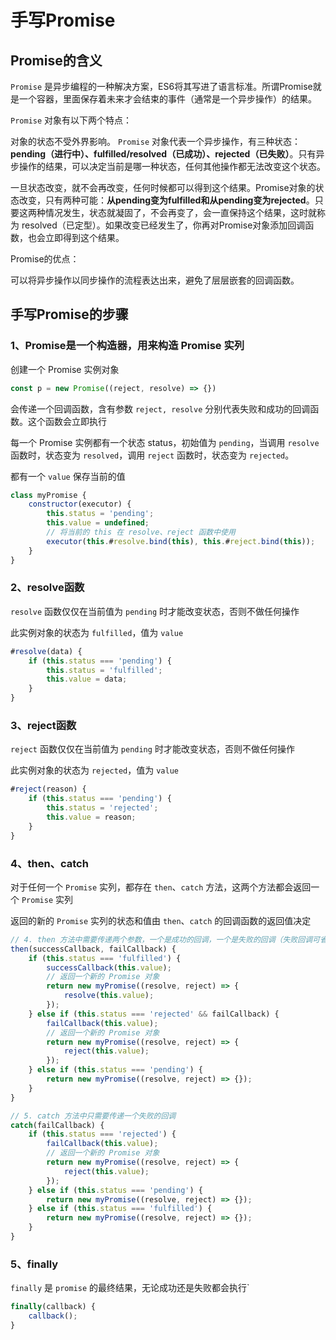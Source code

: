 # 手写Promise

## Promise的含义

`Promise` 是异步编程的一种解决方案，ES6将其写进了语言标准。所谓Promise就是一个容器，里面保存着未来才会结束的事件（通常是一个异步操作）的结果。

`Promise` 对象有以下两个特点：

对象的状态不受外界影响。 `Promise` 对象代表一个异步操作，有三种状态：**pending（进行中）、fulfilled/resolved（已成功）、rejected（已失败）**。只有异步操作的结果，可以决定当前是哪一种状态，任何其他操作都无法改变这个状态。

一旦状态改变，就不会再改变，任何时候都可以得到这个结果。Promise对象的状态改变，只有两种可能：**从pending变为fulfilled和从pending变为rejected**。只要这两种情况发生，状态就凝固了，不会再变了，会一直保持这个结果，这时就称为 resolved（已定型）。如果改变已经发生了，你再对Promise对象添加回调函数，也会立即得到这个结果。

Promise的优点：

可以将异步操作以同步操作的流程表达出来，避免了层层嵌套的回调函数。

## 手写Promise的步骤

### 1、Promise是一个构造器，用来构造 Promise 实列


创建一个 Promise 实例对象

```js
const p = new Promise((reject, resolve) => {})
```

会传递一个回调函数，含有参数 `reject, resolve` 分别代表失败和成功的回调函数。这个函数会立即执行

每一个 Promise 实例都有一个状态 status，初始值为 `pending`，当调用 `resolve` 函数时，状态变为 `resolved`，调用 `reject` 函数时，状态变为 `rejected`。

都有一个 `value` 保存当前的值

```js
class myPromise {
    constructor(executor) {
        this.status = 'pending';
        this.value = undefined;
        // 将当前的 this 在 resolve、reject 函数中使用
        executor(this.#resolve.bind(this), this.#reject.bind(this));
    }
}
```

### 2、resolve函数

`resolve` 函数仅仅在当前值为 `pending` 时才能改变状态，否则不做任何操作

此实例对象的状态为 `fulfilled`，值为 `value`

```js
#resolve(data) {
    if (this.status === 'pending') {
        this.status = 'fulfilled';
        this.value = data;
    }
}
```

### 3、reject函数

`reject` 函数仅仅在当前值为 `pending` 时才能改变状态，否则不做任何操作

此实例对象的状态为 `rejected`，值为 `value`

```js
#reject(reason) {
    if (this.status === 'pending') {
        this.status = 'rejected';
        this.value = reason;
    }
}
```

### 4、then、catch

对于任何一个 `Promise` 实列，都存在 `then`、`catch` 方法，这两个方法都会返回一个 `Promise` 实列

返回的新的 `Promise` 实列的状态和值由 `then`、`catch` 的回调函数的返回值决定

```js
// 4. then 方法中需要传递两个参数，一个是成功的回调，一个是失败的回调（失败回调可省略，在catch中）
then(successCallback, failCallback) {
    if (this.status === 'fulfilled') {
        successCallback(this.value);
        // 返回一个新的 Promise 对象
        return new myPromise((resolve, reject) => {
            resolve(this.value);
        });
    } else if (this.status === 'rejected' && failCallback) {
        failCallback(this.value);
        // 返回一个新的 Promise 对象
        return new myPromise((resolve, reject) => {
            reject(this.value);
        });
    } else if (this.status === 'pending') {
        return new myPromise((resolve, reject) => {});
    }
}

// 5. catch 方法中只需要传递一个失败的回调
catch(failCallback) {
    if (this.status === 'rejected') {
        failCallback(this.value);
        // 返回一个新的 Promise 对象
        return new myPromise((resolve, reject) => {
            reject(this.value);
        });
    } else if (this.status === 'pending') {
        return new myPromise((resolve, reject) => {});
    } else if (this.status === 'fulfilled') {
        return new myPromise((resolve, reject) => {});
    }
}
```

### 5、finally

`finally` 是 `promise` 的最终结果，无论成功还是失败都会执行`

```js
finally(callback) {
    callback();
}
```

